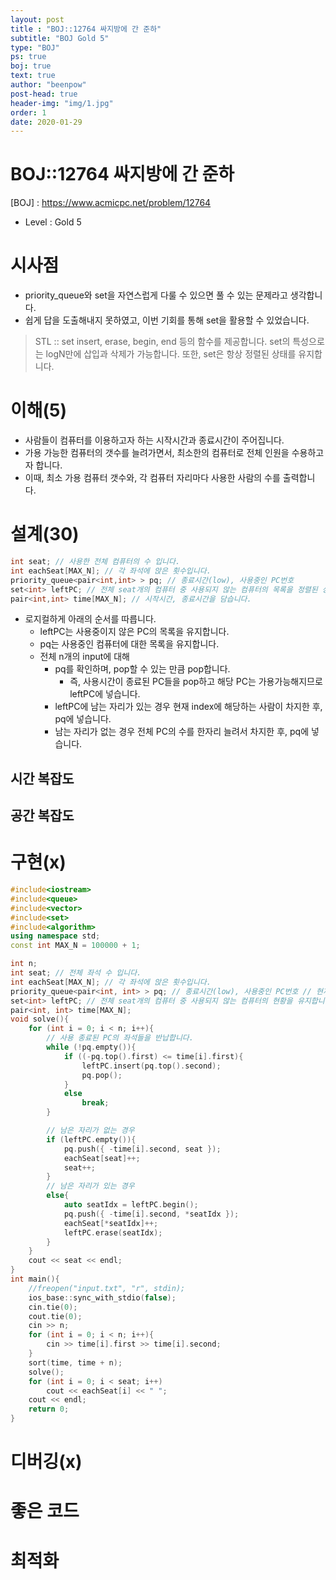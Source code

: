 ```yaml
---
layout: post
title : "BOJ::12764 싸지방에 간 준하"
subtitle: "BOJ Gold 5"
type: "BOJ"
ps: true
boj: true
text: true
author: "beenpow"
post-head: true
header-img: "img/1.jpg"
order: 1
date: 2020-01-29
---
```


# BOJ::12764 싸지방에 간 준하
[BOJ] : <https://www.acmicpc.net/problem/12764>
- Level : Gold 5

# 시사점
- priority_queue와 set을 자연스럽게 다룰 수 있으면 풀 수 있는 문제라고 생각합니다.
- 쉽게 답을 도출해내지 못하였고, 이번 기회를 통해 set을 활용할 수 있었습니다.

> STL :: set
> insert, erase, begin, end 등의 함수를 제공합니다.
> set의 특성으로는 logN만에 삽입과 삭제가 가능합니다.
> 또한, set은 항상 정렬된 상태를 유지합니다.


# 이해(5)
- 사람들이 컴퓨터를 이용하고자 하는 시작시간과 종료시간이 주어집니다.
- 가용 가능한 컴퓨터의 갯수를 늘려가면서, 최소한의 컴퓨터로 전체 인원을 수용하고자 합니다.
- 이때, 최소 가용 컴퓨터 갯수와, 각 컴퓨터 자리마다 사용한 사람의 수를 출력합니다.

# 설계(30)

```cpp
int seat; // 사용한 전체 컴퓨터의 수 입니다.
int eachSeat[MAX_N]; // 각 좌석에 앉은 횟수입니다.
priority_queue<pair<int,int> > pq; // 종료시간(low), 사용중인 PC번호
set<int> leftPC; // 전체 seat개의 컴퓨터 중 사용되지 않는 컴퓨터의 목록을 정렬된 상태로 유지합니다. 
pair<int,int> time[MAX_N]; // 시작시간, 종료시간을 담습니다.
```
- 로지컬하게 아래의 순서를 따릅니다.
  - leftPC는 사용중이지 않은 PC의 목록을 유지합니다.
  - pq는 사용중인 컴퓨터에 대한 목록을 유지합니다.
  - 전체 n개의 input에 대해
    - pq를 확인하며, pop할 수 있는 만큼 pop합니다.
      - 즉, 사용시간이 종료된 PC들을 pop하고 해당 PC는 가용가능해지므로 leftPC에 넣습니다.
    - leftPC에 남는 자리가 있는 경우 현재 index에 해당하는 사람이 차지한 후, pq에 넣습니다.
    - 남는 자리가 없는 경우 전체 PC의 수를 한자리 늘려서 차지한 후, pq에 넣습니다.


## 시간 복잡도

## 공간 복잡도

# 구현(x)

```cpp
#include<iostream>
#include<queue>
#include<vector>
#include<set>
#include<algorithm>
using namespace std;
const int MAX_N = 100000 + 1;

int n;
int seat; // 전체 좌석 수 입니다.
int eachSeat[MAX_N]; // 각 좌석에 앉은 횟수입니다.
priority_queue<pair<int, int> > pq; // 종료시간(low), 사용중인 PC번호 // 현재 PC를 사용중인 목록을 유지합니다.
set<int> leftPC; // 전체 seat개의 컴퓨터 중 사용되지 않는 컴퓨터의 현황을 유지합니다.
pair<int, int> time[MAX_N];
void solve(){
    for (int i = 0; i < n; i++){
        // 사용 종료된 PC의 좌석들을 반납합니다.
        while (!pq.empty()){
            if ((-pq.top().first) <= time[i].first){
                leftPC.insert(pq.top().second);
                pq.pop();
            }
            else
                break;
        }

        // 남은 자리가 없는 경우
        if (leftPC.empty()){
            pq.push({ -time[i].second, seat });
            eachSeat[seat]++;
            seat++;
        }
        // 남은 자리가 있는 경우
        else{
            auto seatIdx = leftPC.begin();
            pq.push({ -time[i].second, *seatIdx });
            eachSeat[*seatIdx]++;
            leftPC.erase(seatIdx);
        }
    }
    cout << seat << endl;
}
int main(){
    //freopen("input.txt", "r", stdin);
    ios_base::sync_with_stdio(false);
    cin.tie(0);
    cout.tie(0);
    cin >> n;
    for (int i = 0; i < n; i++){
        cin >> time[i].first >> time[i].second;
    }
    sort(time, time + n);
    solve();
    for (int i = 0; i < seat; i++)
        cout << eachSeat[i] << " ";
    cout << endl;
    return 0;
}
```

# 디버깅(x)

# 좋은 코드

# 최적화
